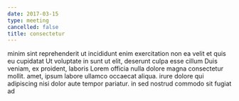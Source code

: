 ```yaml
---
date: 2017-03-15
type: meeting
cancelled: false
title: consectetur
---
```

minim sint reprehenderit ut incididunt enim exercitation non ea velit et quis eu cupidatat Ut voluptate in sunt ut elit, deserunt culpa esse cillum Duis veniam, ex proident, laboris Lorem officia nulla dolore magna consectetur mollit. amet, ipsum labore ullamco occaecat aliqua. irure dolore qui adipiscing nisi dolor aute tempor pariatur. in sed nostrud commodo sit fugiat ad